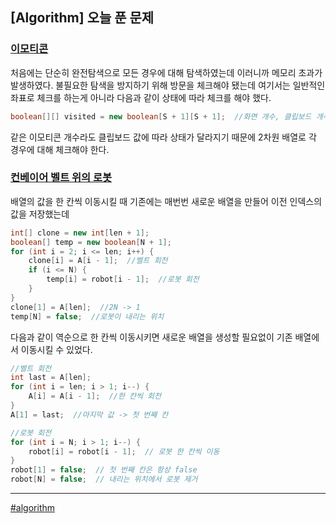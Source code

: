 ## [Algorithm] 오늘 푼 문제

### [이모티콘](https://www.acmicpc.net/problem/14226) 

처음에는 단순히 완전탐색으로 모든 경우에 대해 탐색하였는데 이러니까 메모리 초과가 발생하였다. 불필요한 탐색을 방지하기 위해 방문을 체크해야 됐는데 여기서는 일반적인 좌표로 체크를 하는게 아니라 다음과 같이 상태에 따라 체크를 해야 했다.
 
```java
boolean[][] visited = new boolean[S + 1][S + 1];  //화면 개수, 클립보드 개수
```
같은 이모티콘 개수라도 클립보드 값에 따라 상태가 달라지기 때문에 2차원 배열로 각 경우에 대해 체크해야 한다.

### [컨베이어 벨트 위의 로봇](https://www.acmicpc.net/problem/20055) 

배열의 값을 한 칸씩 이동시킬 때 기존에는 매번번 새로운 배열을 만들어 이전 인덱스의 값을 저장했는데
```java
int[] clone = new int[len + 1];
boolean[] temp = new boolean[N + 1];
for (int i = 2; i <= len; i++) {
    clone[i] = A[i - 1];  //벨트 회전
    if (i <= N) {
        temp[i] = robot[i - 1];  //로봇 회전
    }
}
clone[1] = A[len];  //2N -> 1
temp[N] = false;  //로봇이 내리는 위치
```

다음과 같이 역순으로 한 칸씩 이동시키면 새로운 배열을 생성할 필요없이 기존 배열에서 이동시킬 수 있었다.
```java
//벨트 회전
int last = A[len];
for (int i = len; i > 1; i--) {
    A[i] = A[i - 1];  //한 칸씩 회전
}
A[1] = last;  //마지막 값 -> 첫 번째 칸

//로봇 회전
for (int i = N; i > 1; i--) {
    robot[i] = robot[i - 1];  // 로봇 한 칸씩 이동
}
robot[1] = false;  // 첫 번째 칸은 항상 false
robot[N] = false;  // 내리는 위치에서 로봇 제거
```

***

[#algorithm](https://github.com/wda067/TIL/search?q=%23algorithm&type=code)